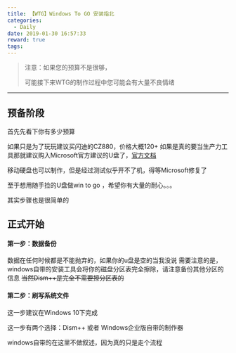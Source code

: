 ```yaml
---
title: 【WTG】Windows To GO 安装指北
categories:
  - Daily
date: 2019-01-30 16:57:33
reward: true
tags:
---
```


> 注意：如果您的预算不是很够，
> 
> 可能接下来WTG的制作过程中您可能会有大量不良情绪

* * *

## 预备阶段

首先先看下你有多少预算

如果只是为了玩玩建议买闪迪的CZ880，价格大概120+
如果是真的要当生产力工具那就建议购入Microsoft官方建议的U盘了，[官方文档](https://docs.microsoft.com/zh-cn/windows/deployment/planning/best-practice-recommendations-for-windows-to-go "官方文档")

移动硬盘也可以制作，但是经过测试似乎开不了机，得等Microsoft修复了

至于想用随手捡的U盘做win to go ，希望你有大量的耐心。。。

其实步骤也是很简单的

## 正式开始

#### 第一步：数据备份

数据在任何时候都是不能抛弃的，如果你的u盘是空的当我没说
需要注意的是，windows自带的安装工具会将你的磁盘分区表完全擦除，请注意备份其他分区的信息
~~当然Dism++是完全不需要擦分区表的~~

#### 第二步：刷写系统文件

这一步建议在Windows 10下完成

这一步有两个选择：Dism++ 或者 Windows企业版自带的制作器

windows自带的在这里不做叙述，因为真的只是走个流程